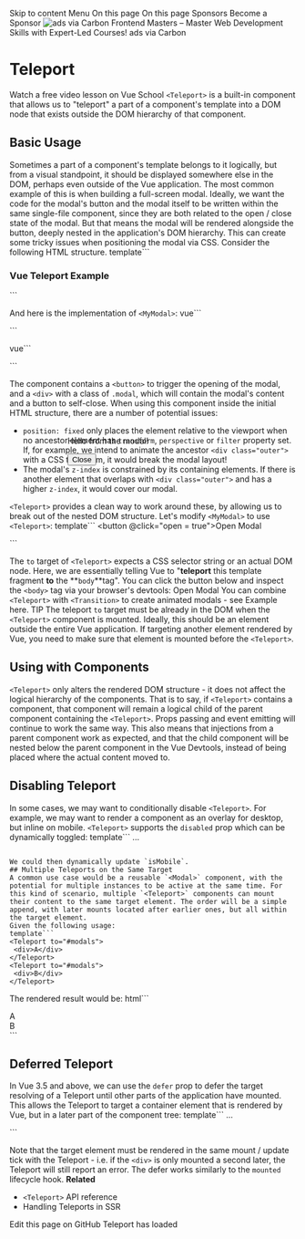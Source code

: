 Skip to content
Menu
On this page 
On this page
Sponsors
Become a Sponsor
![ads via Carbon](https://srv.carbonads.net/static/30242/75dd292262b51c4fedced0ce4e76293bf16c44b5) Frontend Masters – Master Web Development Skills with Expert-Led Courses!  ads via Carbon
# Teleport ​
Watch a free video lesson on Vue School
`<Teleport>` is a built-in component that allows us to "teleport" a part of a component's template into a DOM node that exists outside the DOM hierarchy of that component.
## Basic Usage ​
Sometimes a part of a component's template belongs to it logically, but from a visual standpoint, it should be displayed somewhere else in the DOM, perhaps even outside of the Vue application.
The most common example of this is when building a full-screen modal. Ideally, we want the code for the modal's button and the modal itself to be written within the same single-file component, since they are both related to the open / close state of the modal. But that means the modal will be rendered alongside the button, deeply nested in the application's DOM hierarchy. This can create some tricky issues when positioning the modal via CSS.
Consider the following HTML structure.
template```
<div class="outer">
 <h3>Vue Teleport Example</h3>
 <div>
  <MyModal />
 </div>
</div>
```

And here is the implementation of `<MyModal>`:
vue```
<script setup>
import { ref } from 'vue'
const open = ref(false)
</script>
<template>
 <button @click="open = true">Open Modal</button>
 <div v-if="open" class="modal">
  <p>Hello from the modal!</p>
  <button @click="open = false">Close</button>
 </div>
</template>
<style scoped>
.modal {
 position: fixed;
 z-index: 999;
 top: 20%;
 left: 50%;
 width: 300px;
 margin-left: -150px;
}
</style>
```

vue```
<script>
export default {
 data() {
  return {
   open: false
  }
 }
}
</script>
<template>
 <button @click="open = true">Open Modal</button>
 <div v-if="open" class="modal">
  <p>Hello from the modal!</p>
  <button @click="open = false">Close</button>
 </div>
</template>
<style scoped>
.modal {
 position: fixed;
 z-index: 999;
 top: 20%;
 left: 50%;
 width: 300px;
 margin-left: -150px;
}
</style>
```

The component contains a `<button>` to trigger the opening of the modal, and a `<div>` with a class of `.modal`, which will contain the modal's content and a button to self-close.
When using this component inside the initial HTML structure, there are a number of potential issues:
  * `position: fixed` only places the element relative to the viewport when no ancestor element has `transform`, `perspective` or `filter` property set. If, for example, we intend to animate the ancestor `<div class="outer">` with a CSS transform, it would break the modal layout!
  * The modal's `z-index` is constrained by its containing elements. If there is another element that overlaps with `<div class="outer">` and has a higher `z-index`, it would cover our modal.


`<Teleport>` provides a clean way to work around these, by allowing us to break out of the nested DOM structure. Let's modify `<MyModal>` to use `<Teleport>`:
template```
<button @click="open = true">Open Modal</button>
<Teleport to="body">
 <div v-if="open" class="modal">
  <p>Hello from the modal!</p>
  <button @click="open = false">Close</button>
 </div>
</Teleport>
```

The `to` target of `<Teleport>` expects a CSS selector string or an actual DOM node. Here, we are essentially telling Vue to "**teleport** this template fragment **to** the **`body`**tag".
You can click the button below and inspect the `<body>` tag via your browser's devtools:
Open Modal
You can combine `<Teleport>` with `<Transition>` to create animated modals - see Example here.
TIP
The teleport `to` target must be already in the DOM when the `<Teleport>` component is mounted. Ideally, this should be an element outside the entire Vue application. If targeting another element rendered by Vue, you need to make sure that element is mounted before the `<Teleport>`.
## Using with Components ​
`<Teleport>` only alters the rendered DOM structure - it does not affect the logical hierarchy of the components. That is to say, if `<Teleport>` contains a component, that component will remain a logical child of the parent component containing the `<Teleport>`. Props passing and event emitting will continue to work the same way.
This also means that injections from a parent component work as expected, and that the child component will be nested below the parent component in the Vue Devtools, instead of being placed where the actual content moved to.
## Disabling Teleport ​
In some cases, we may want to conditionally disable `<Teleport>`. For example, we may want to render a component as an overlay for desktop, but inline on mobile. `<Teleport>` supports the `disabled` prop which can be dynamically toggled:
template```
<Teleport :disabled="isMobile">
 ...
</Teleport>
```

We could then dynamically update `isMobile`.
## Multiple Teleports on the Same Target ​
A common use case would be a reusable `<Modal>` component, with the potential for multiple instances to be active at the same time. For this kind of scenario, multiple `<Teleport>` components can mount their content to the same target element. The order will be a simple append, with later mounts located after earlier ones, but all within the target element.
Given the following usage:
template```
<Teleport to="#modals">
 <div>A</div>
</Teleport>
<Teleport to="#modals">
 <div>B</div>
</Teleport>
```

The rendered result would be:
html```
<div id="modals">
 <div>A</div>
 <div>B</div>
</div>
```

## Deferred Teleport ​
In Vue 3.5 and above, we can use the `defer` prop to defer the target resolving of a Teleport until other parts of the application have mounted. This allows the Teleport to target a container element that is rendered by Vue, but in a later part of the component tree:
template```
<Teleport defer to="#late-div">...</Teleport>
<!-- somewhere later in the template -->
<div id="late-div"></div>
```

Note that the target element must be rendered in the same mount / update tick with the Teleport - i.e. if the `<div>` is only mounted a second later, the Teleport will still report an error. The defer works similarly to the `mounted` lifecycle hook.
**Related**
  * `<Teleport>` API reference
  * Handling Teleports in SSR


Edit this page on GitHub
Teleport has loaded
